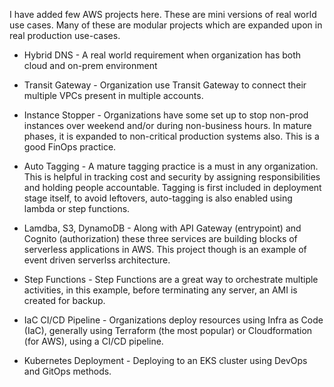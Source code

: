 I have added few AWS projects here. These are mini versions of real world use cases. Many of these are modular projects which are expanded upon in real production use-cases.

-  Hybrid DNS - A real world requirement when organization has both cloud and on-prem environment

- Transit Gateway - Organization use Transit Gateway to connect their multiple VPCs present in multiple accounts. 
  
- Instance Stopper - Organizations have some set up to stop non-prod instances over weekend and/or during non-business hours. In mature phases, it is expanded to non-critical production systems also. This is a good FinOps practice.
  
- Auto Tagging - A mature tagging practice is a must in any organization. This is helpful in tracking cost and security by assigning responsibilities and holding people accountable. Tagging is first included in deployment stage itself, to avoid leftovers, auto-tagging is also enabled using lambda or step functions.

- Lamdba, S3, DynamoDB - Along with API Gateway (entrypoint) and Cognito (authorization) these three services are building blocks of serverless applications in AWS. This project though is an example of event driven serverlss architecture.
  
- Step Functions - Step Functions are a great way to orchestrate multiple activities, in this example, before terminating any server, an AMI is created for backup. 

- IaC CI/CD Pipeline - Organizations deploy resources using Infra as Code (IaC), generally using Terraform (the most popular) or Cloudformation (for AWS), using a CI/CD pipeline.
  
- Kubernetes Deployment - Deploying to an EKS cluster using DevOps and GitOps methods.
